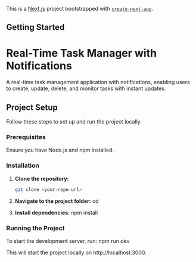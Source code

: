 This is a [Next.js](https://nextjs.org) project bootstrapped with [`create-next-app`](https://nextjs.org/docs/app/api-reference/cli/create-next-app).

## Getting Started

# Real-Time Task Manager with Notifications

A real-time task management application with notifications, enabling users to create, update, delete, and monitor tasks with instant updates.

## Project Setup

Follow these steps to set up and run the project locally.

### Prerequisites

Ensure you have Node.js and npm installed.

### Installation

1. **Clone the repository:**

   ```bash
   git clone <your-repo-url>

   ```

2. **Navigate to the project folder:**
   cd <your-project-folder>

3. **Install dependencies:**
   npm install

### Running the Project

To start the development server, run:
npm run dev

This will start the project locally on http://localhost:3000.
